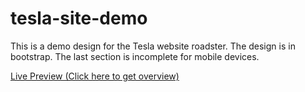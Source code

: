 # tesla-site-demo
This is a demo design for the Tesla website roadster. The design is in bootstrap.
The last section is incomplete for mobile devices.

[Live Preview (Click here to get overview)](https://app.netlify.com/sites/polite-swan-e35187/deploys/651ef05065347e007f1bba10)

